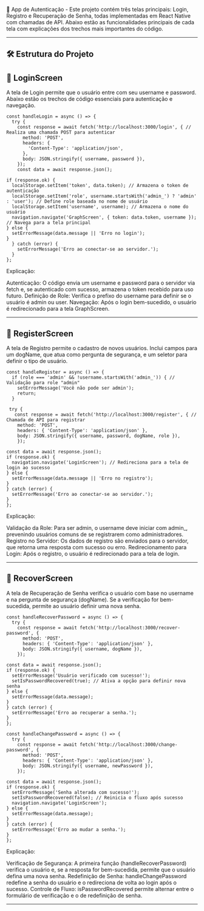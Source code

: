 📲 App de Autenticação -
Este projeto contém três telas principais: Login, Registro e Recuperação de Senha, todas implementadas em React Native com chamadas de API. Abaixo estão as funcionalidades principais de cada tela com explicações dos trechos mais importantes do código.

-----------------------------------------------------------------------------------------------------------------------------------------------------------------------------------------

🛠️ Estrutura do Projeto
-----------------------------------------------------------------------------------------------------------------------------------------------------------------------------------------

📂 LoginScreen
-----------------------------------------------------------------------------------------------------------------------------------------------------------------------------------------
A tela de Login permite que o usuário entre com seu username e password. Abaixo estão os trechos de código essenciais para autenticação e navegação.


    const handleLogin = async () => {
      try {
        const response = await fetch('http://localhost:3000/login', { // Realiza uma chamada POST para autenticar
          method: 'POST',
          headers: {
            'Content-Type': 'application/json',
          },
          body: JSON.stringify({ username, password }),
        });
        const data = await response.json();

    if (response.ok) {
      localStorage.setItem('token', data.token); // Armazena o token de autenticação
      localStorage.setItem('role', username.startsWith('admin_') ? 'admin' : 'user'); // Define role baseada no nome de usuário
      localStorage.setItem('username', username); // Armazena o nome do usuário
      navigation.navigate('GraphScreen', { token: data.token, username }); // Navega para a tela principal
    } else {
      setErrorMessage(data.message || 'Erro no login');
    }
      } catch (error) {
        setErrorMessage('Erro ao conectar-se ao servidor.');
      }
    };
Explicação:

Autenticação: O código envia um username e password para o servidor via fetch e, se autenticado com sucesso, armazena o token recebido para uso futuro.
Definição de Role: Verifica o prefixo do username para definir se o usuário é admin ou user.
Navegação: Após o login bem-sucedido, o usuário é redirecionado para a tela GraphScreen.

-----------------------------------------------------------------------------------------------------------------------------------------------------------------------------------------

📝 RegisterScreen
-----------------------------------------------------------------------------------------------------------------------------------------------------------------------------------------
A tela de Registro permite o cadastro de novos usuários. Inclui campos para um dogName, que atua como pergunta de segurança, e um seletor para definir o tipo de usuário.


    const handleRegister = async () => {
      if (role === 'admin' && !username.startsWith('admin_')) { // Validação para role "admin"
        setErrorMessage('Você não pode ser admin');
        return;
      }
    
     try {
       const response = await fetch('http://localhost:3000/register', { // Chamada de API para registrar
        method: 'POST',
        headers: { 'Content-Type': 'application/json' },
        body: JSON.stringify({ username, password, dogName, role }),
        });

    const data = await response.json();
    if (response.ok) {
      navigation.navigate('LoginScreen'); // Redireciona para a tela de login ao sucesso
    } else {
      setErrorMessage(data.message || 'Erro no registro');
    }
    } catch (error) {
      setErrorMessage('Erro ao conectar-se ao servidor.');
    }
    };
Explicação:

Validação da Role: Para ser admin, o username deve iniciar com admin_, prevenindo usuários comuns de se registrarem como administradores.
Registro no Servidor: Os dados de registro são enviados para o servidor, que retorna uma resposta com sucesso ou erro.
Redirecionamento para Login: Após o registro, o usuário é redirecionado para a tela de login.

-----------------------------------------------------------------------------------------------------------------------------------------------------------------------------------------

🔑 RecoverScreen
-----------------------------------------------------------------------------------------------------------------------------------------------------------------------------------------
A tela de Recuperação de Senha verifica o usuário com base no username e na pergunta de segurança (dogName). Se a verificação for bem-sucedida, permite ao usuário definir uma nova senha.


    const handleRecoverPassword = async () => {
      try {
        const response = await fetch('http://localhost:3000/recover-password', {
          method: 'POST',
          headers: { 'Content-Type': 'application/json' },
          body: JSON.stringify({ username, dogName }),
        });

    const data = await response.json();
    if (response.ok) {
      setErrorMessage('Usuário verificado com sucesso!');
      setIsPasswordRecovered(true); // Ativa a opção para definir nova senha
    } else {
      setErrorMessage(data.message);
    }
    } catch (error) {
      setErrorMessage('Erro ao recuperar a senha.');
    }
    };

    const handleChangePassword = async () => {
      try {
        const response = await fetch('http://localhost:3000/change-password', {
          method: 'POST',
          headers: { 'Content-Type': 'application/json' },
          body: JSON.stringify({ username, newPassword }),
        });

    const data = await response.json();
    if (response.ok) {
      setErrorMessage('Senha alterada com sucesso!');
      setIsPasswordRecovered(false); // Reinicia o fluxo após sucesso
      navigation.navigate('LoginScreen');
    } else {
      setErrorMessage(data.message);
    }
    } catch (error) {
      setErrorMessage('Erro ao mudar a senha.');
    }
    };
Explicação:

Verificação de Segurança: A primeira função (handleRecoverPassword) verifica o usuário e, se a resposta for bem-sucedida, permite que o usuário defina uma nova senha.
Redefinição de Senha: handleChangePassword redefine a senha do usuário e o redireciona de volta ao login após o sucesso.
Controle de Fluxo: isPasswordRecovered permite alternar entre o formulário de verificação e o de redefinição de senha.

-----------------------------------------------------------------------------------------------------------------------------------------------------------------------------------------
